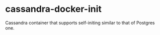 # cassandra-docker-init
Cassandra container that supports self-initing similar to that of Postgres one.
